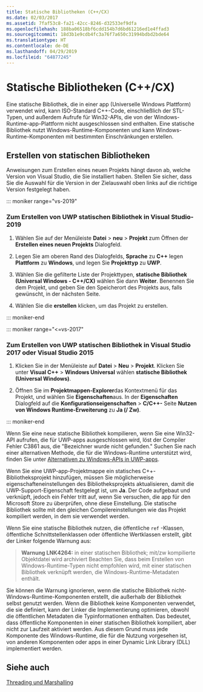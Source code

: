 ```yaml
---
title: Statische Bibliotheken (C++/CX)
ms.date: 02/03/2017
ms.assetid: 7faf53c8-fa21-42cc-8246-d32533ef9dfa
ms.openlocfilehash: 188ba06518bf6cdd154b7d6bd61216ed1e4ffad3
ms.sourcegitcommit: 18d3b1e9cdb4fc3a76f7a650c31994bdbd2bde64
ms.translationtype: HT
ms.contentlocale: de-DE
ms.lasthandoff: 04/29/2019
ms.locfileid: "64877245"
---
```

# <a name="static-libraries-ccx"></a>Statische Bibliotheken (C++/CX)

Eine statische Bibliothek, die in einer app (Universelle Windows Plattform) verwendet wird, kann ISO-Standard C++-Code, einschließlich der STL-Typen, und außerdem Aufrufe für Win32-APIs, die von der Windows-Runtime-app-Plattform nicht ausgeschlossen sind enthalten. Eine statische Bibliothek nutzt Windows-Runtime-Komponenten und kann Windows-Runtime-Komponenten mit bestimmten Einschränkungen erstellen.

## <a name="creating-static-libraries"></a>Erstellen von statischen Bibliotheken


Anweisungen zum Erstellen eines neuen Projekts hängt davon ab, welche Version von Visual Studio, die Sie installiert haben. Stellen Sie sicher, dass Sie die Auswahl für die Version in der Zielauswahl oben links auf die richtige Version festgelegt haben.

::: moniker range="vs-2019"

### <a name="to-create-a-uwp-static-library-in-visual-studio-2019"></a>Zum Erstellen von UWP statischen Bibliothek in Visual Studio-2019

1. Wählen Sie auf der Menüleiste **Datei** > **neu** > **Projekt** zum Öffnen der **Erstellen eines neuen Projekts** Dialogfeld.

1. Legen Sie am oberen Rand des Dialogfelds, **Sprache** zu **C++** legen **Plattform** zu **Windows**, und legen Sie **Projekttyp** zu **UWP**. 

1. Wählen Sie die gefilterte Liste der Projekttypen, **statische Bibliothek (Universal Windows - C++/CX)** wählen Sie dann **Weiter**. Benennen Sie dem Projekt, und geben Sie den Speicherort des Projekts aus, falls gewünscht, in der nächsten Seite.

1. Wählen Sie die **erstellen** klicken, um das Projekt zu erstellen.

::: moniker-end

::: moniker range="<=vs-2017"

### <a name="to-create-a-uwp-static-library-in-visual-studio-2017-or-visual-studio-2015"></a>Zum Erstellen von UWP statischen Bibliothek in Visual Studio 2017 oder Visual Studio 2015

1. Klicken Sie in der Menüleiste auf **Datei** > **Neu** > **Projekt**. Klicken Sie unter **Visual C++** > **Windows Universal** wählen **statische Bibliothek (Universal Windows)**.

1. Öffnen Sie im **Projektmappen-Explorer**das Kontextmenü für das Projekt, und wählen Sie **Eigenschaften**aus. In der **Eigenschaften** Dialogfeld auf die **Konfigurationseigenschaften** > **C/C++-** Seite **Nutzen von Windows Runtime-Erweiterung** zu **Ja (/ Zw)**.

::: moniker-end

Wenn Sie eine neue statische Bibliothek kompilieren, wenn Sie eine Win32-API aufrufen, die für UWP-apps ausgeschlossen wird, löst der Compiler Fehler C3861 aus, die "Bezeichner wurde nicht gefunden." Suchen Sie nach einer alternativen Methode, die für die Windows-Runtime unterstützt wird, finden Sie unter [Alternativen zu Windows-APIs in UWP-apps](/uwp/win32-and-com/alternatives-to-windows-apis-uwp).

Wenn Sie eine UWP-app-Projektmappe ein statisches C++-Bibliotheksprojekt hinzufügen, müssen Sie möglicherweise eigenschafteneinstellungen des Bibliotheksprojekts aktualisieren, damit die UWP-Support-Eigenschaft festgelegt ist, um **Ja**. Der Code aufgebaut und verknüpft, jedoch ein Fehler tritt auf, wenn Sie versuchen, die app für den Microsoft Store zu überprüfen, ohne diese Einstellung. Die statische Bibliothek sollte mit den gleichen Compilereinstellungen wie das Projekt kompiliert werden, in dem sie verwendet werden.

Wenn Sie eine statische Bibliothek nutzen, die öffentliche `ref` -Klassen, öffentliche Schnittstellenklassen oder öffentliche Wertklassen erstellt, gibt der Linker folgende Warnung aus:

> **Warnung LNK4264:** in einer statischen Bibliothek; mit/zw kompilierte Objektdatei wird archiviert Beachten Sie, dass beim Erstellen von Windows-Runtime-Typen nicht empfohlen wird, mit einer statischen Bibliothek verknüpft werden, die Windows-Runtime-Metadaten enthält.

Sie können die Warnung ignorieren, wenn die statische Bibliothek nicht-Windows-Runtime-Komponenten erstellt, die außerhalb der Bibliothek selbst genutzt werden. Wenn die Bibliothek keine Komponenten verwendet, die sie definiert, kann der Linker die Implementierung optimieren, obwohl die öffentlichen Metadaten die Typinformationen enthalten. Das bedeutet, dass öffentliche Komponenten in einer statischen Bibliothek kompiliert, aber nicht zur Laufzeit aktiviert werden. Aus diesem Grund muss jede Komponente des Windows-Runtime, die für die Nutzung vorgesehen ist, von anderen Komponenten oder apps in einer Dynamic Link Library (DLL) implementiert werden.

## <a name="see-also"></a>Siehe auch

[Threading und Marshalling](../cppcx/threading-and-marshaling-c-cx.md)
